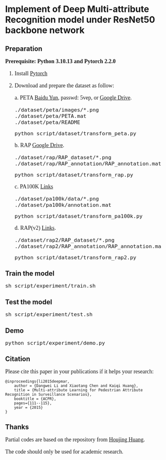 # Implement of Deep Multi-attribute Recognition model under ResNet50 backbone network

## Preparation
<font face="Times New Roman" size=4>

**Prerequisite: Python 3.10.13 and Pytorch 2.2.0**

1. Install [Pytorch](https://pytorch.org/)

2. Download and prepare the dataset as follow:

    a. PETA [Baidu Yun](https://pan.baidu.com/s/1q8nsydT7xkDjZJOxvPcoEw), passwd: 5vep, or [Google Drive](https://drive.google.com/open?id=1q4cux17K3zNBgIrDV4FtcHJPLzXNKfYG).
    
    ```
    ./dataset/peta/images/*.png
    ./dataset/peta/PETA.mat
    ./dataset/peta/README
    ```
    ```
    python script/dataset/transform_peta.py 
    ```

    b. RAP [Google Drive](https://drive.google.com/open?id=1FkXlpbk3R-M_vkvM8ByeAZVAMzN6vUOr).
    ```
    ./dataset/rap/RAP_dataset/*.png
    ./dataset/rap/RAP_annotation/RAP_annotation.mat
    ```
    ```
    python script/dataset/transform_rap.py
    ```

    c. PA100K [Links](https://drive.google.com/drive/folders/0B5_Ra3JsEOyOUlhKM0VPZ1ZWR2M)
    ```
    ./dataset/pa100k/data/*.png
    ./dataset/pa100k/annotation.mat
    ``` 
    ```
    python script/dataset/transform_pa100k.py 
    ```

    d. RAP(v2) [Links](https://drive.google.com/open?id=1hoPIB5NJKf3YGMvLFZnIYG5JDcZTxHph).
    ```
    ./dataset/rap2/RAP_dataset/*.png
    ./dataset/rap2/RAP_annotation/RAP_annotation.mat
    ```
    ```
    python script/dataset/transform_rap2.py
    ```
</font>

## Train the model
<font face="Times New Roman" size=4>

   ```
   sh script/experiment/train.sh
   ``` 
</font>

## Test the model
<font face="Times New Roman" size=4>

   ```
   sh script/experiment/test.sh
   ```

</font>

## Demo 
<font face="Times New Roman" size=4>

   ```
   python script/experiment/demo.py
   ```

</font>

## Citation
<font face="Times New Roman" size=4>
Please cite this paper in your publications if it helps your research:
</font>

```
@inproceedings{li2015deepmar,
    author = {Dangwei Li and Xiaotang Chen and Kaiqi Huang},
    title = {Multi-attribute Learning for Pedestrian Attribute Recognition in Surveillance Scenarios},
    booktitle = {ACPR},
    pages={111--115},
    year = {2015}
}
```

## Thanks
<font face="Times New Roman" size=4>

Partial codes are based on the repository from [Houjing Huang](https://github.com/huanghoujing).

The code should only be used for academic research.

</font>
